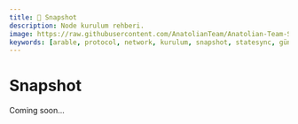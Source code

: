 ```yaml
---
title: 📸 Snapshot
description: Node kurulum rehberi.
image: https://raw.githubusercontent.com/AnatolianTeam/Anatolian-Team-Services/main/i18n/tr/docusaurus-plugin-content-docs/current/Mainnet/Cosmos-Ecosystem/arable-protocol/img/Arable-Service-Cover.jpg
keywords: [arable, protocol, network, kurulum, snapshot, statesync, güncelleme]
---
```


# Snapshot

Coming soon...